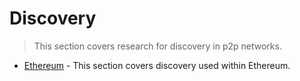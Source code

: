 # Discovery

> This section covers research for discovery in p2p networks.

- [Ethereum](./ethereum.md) - This section covers discovery used within Ethereum.